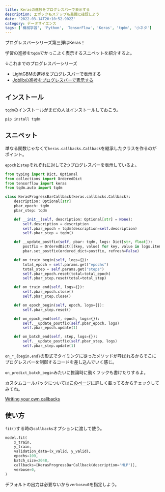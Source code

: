 ```yaml
---
title: Kerasの進捗をプログレスバーで表示する
description: エポックもステップも華麗に確認しよう
date: '2022-03-14T20:10:52.902Z'
category: データサイエンス
tags: ['機械学習', 'Python', 'TensorFlow', 'Keras', 'tqdm', '小ネタ']
---
```


プログレスバーシリーズ第三弾はKeras！

学習の進捗を`tqdm`でかっこよく表示するスニペットを紹介するよ。

↓これまでのプログレスバーシリーズ

- [LightGBMの進捗をプログレスバーで表示する](./lightgbm-with-progress-bar)
- [Joblibの進捗をプログレスバーで表示する](./joblib-with-progress-bar)

## インストール

`tqdm`のインストールがまだの人はインストールしておこう。

```shell
pip install tqdm
```

## スニペット

単なる関数じゃなくて`keras.callbacks.Callback`を継承したクラスを作るのがポイント。

`epoch`と`step`それぞれに対して2つプログレスバーを表示しているよ。

```python
from typing import Dict, Optional
from collections import OrderedDict
from tensorflow import keras
from tqdm.auto import tqdm

class KerasProgressBarCallback(keras.callbacks.Callback):
    description: Optional[str]
    pbar_epoch: tqdm
    pbar_step: tqdm

    def __init__(self, description: Optional[str] = None):
        self.description = description
        self.pbar_epoch = tqdm(description=self.description)
        self.pbar_step = tqdm()

    def __update_postfix(self, pbar: tqdm, logs: Dict[str, float]):
        postfix = OrderedDict([(key, value) for key, value in logs.items()])
        pbar.set_postfix(ordered_dict=postfix, refresh=False)

    def on_train_begin(self, logs={}):
        total_epoch = self.params.get("epochs")
        total_step = self.params.get("steps")
        self.pbar_epoch.reset(total=total_epoch)
        self.pbar_step.reset(total=total_step)

    def on_train_end(self, logs={}):
        self.pbar_epoch.close()
        self.pbar_step.close()

    def on_epoch_begin(self, epoch, logs={}):
        self.pbar_step.reset()

    def on_epoch_end(self, epoch, logs={}):
        self.__update_postfix(self.pbar_epoch, logs)
        self.pbar_epoch.update(1)

    def on_batch_end(self, step, logs={}):
        self.__update_postfix(self.pbar_step, logs)
        self.pbar_step.update(1)
```

`on_*_{begin,end}`の形式でタイミングに従ったメソッドが呼ばれるからそこにプログレスバーを制御するコードを差し込んでいく感じ。

<InfoBox title='カスタムコールバック'>

`on_predict_batch_begin`みたいに推論時に動くフックも書けたりするよ。

カスタムコールバックについては[このページ](https://keras.io/guides/writing_your_own_callbacks)に詳しく載ってるからチェックしてみてね。

[Writing your own callbacks](https://keras.io/guides/writing_your_own_callbacks)

</InfoBox>

## 使い方

`fit()`する時の`callbacks`オプションに渡して使う。

```python
model.fit(
    x_train,
    y_train,
    validation_data=(x_valid, y_valid),
    epochs=100,
    batch_size=2048,
    callbacks=[KerasProgressBarCallback(description="MLP")],
    verbose=0,
)
```

デフォルトの出力は必要ないから`verbose=0`を指定しよう。
